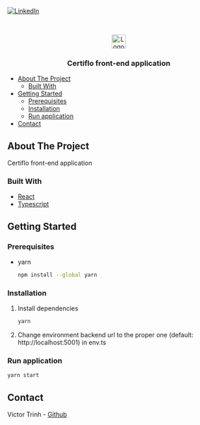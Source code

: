 [![LinkedIn][linkedin-shield]][linkedin-url]

<!-- Logo -->
<br />
<p align="center">
    <p align="center">
        <img src="public/assets/favicon-32x32.png" alt="Logo" width="32" height="32">
    </p>

  <h3 align="center">Certiflo front-end application</h3>
</p>

- [About The Project](#about-the-project)
  - [Built With](#built-with)
- [Getting Started](#getting-started)
  - [Prerequisites](#prerequisites)
  - [Installation](#installation)
  - [Run application](#run-application)
- [Contact](#contact)

## About The Project

Certiflo front-end application

### Built With

- [React][react-url]
- [Typescript][typescript-url]

## Getting Started

### Prerequisites

- yarn

  ```sh
  npm install --global yarn
  ```

### Installation

1. Install dependencies

   ```sh
   yarn
   ```

2. Change environment backend url to the proper one (default: http://localhost:5001) in env.ts

### Run application

```sh
yarn start
```

## Contact

Victor Trinh - [Github][github-url]

<!-- Markdown links -->

[linkedin-shield]: https://img.shields.io/badge/-LinkedIn-black.svg?style=for-the-badge&logo=linkedin&colorB=555
[linkedin-url]: https://www.linkedin.com/in/victor-trinh-803120105/
[github-url]: https://github.com/victortrinh
[react-url]: https://reactjs.org/
[typescript-url]: https://www.typescriptlang.org/
